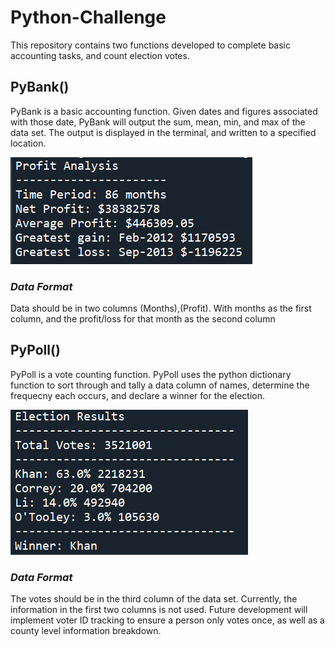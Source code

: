 # **Python-Challenge**

This repository contains two functions developed to complete basic accounting tasks, and count election votes.

## **PyBank()**
PyBank is a basic accounting function. Given dates and figures associated with those date, PyBank will output the sum, mean, min, and max of the data set.  The output is displayed in the terminal, and written to a specified location.
 
![PyBank](https://github.com/bakerv/python-challenge/blob/main/PyBank/Images/Sample.PNG)

### *Data Format*
Data should be in two columns (Months),(Profit). With months as the first column, and the profit/loss for that month as the second column

## **PyPoll()**
PyPoll is a vote counting function. PyPoll uses the python dictionary function to sort through and tally a data column of names, determine the frequecny each occurs, and declare a winner for the election.

![PyPoll](https://github.com/bakerv/python-challenge/blob/main/PyPoll/Images/Sample.PNG)
### *Data Format*
The votes should be in the third column of the data set. Currently, the information in the first two columns is not used. Future development will implement voter ID tracking to ensure a person only votes once, as well as a county level information breakdown.